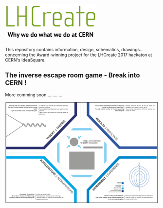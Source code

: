 # [![LHCreate-2017](images/eventLogo-300px.png)](https://lhcreate.web.cern.ch)

This repository contains information, design, schematics, drawings... concerning the 
Award-winning project for the LHCreate 2017 hackaton at CERN's IdeaSquare.

## The inverse escape room game     -      Break into CERN !

More comming soon.............

![teaser - what it looks like....](images/front.png)



